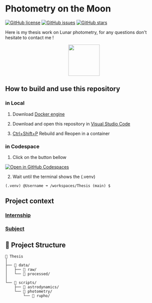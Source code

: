 # Photometry on the Moon

[![GitHub license](https://img.shields.io/github/license/LanceryH/thesis?color=orange)](https://github.com/LanceryH/thesis/blob/main/LICENSE)
[![GitHub issues](https://img.shields.io/github/issues/LanceryH/thesis?color=blue)](https://github.com/LanceryH/thesis/issues)
[![GitHub stars](https://img.shields.io/github/stars/LanceryH/thesis)](https://github.com/LanceryH/thesis/stargazers)

Here is my thesis work on Lunar photometry, for any questions don't hesitate to contact me !

<div align="center">
  <img height="100vh" src="https://github.com/user-attachments/assets/de6d59e9-84b4-46a0-a26f-4dcfc97b4bb0"/>
</div>

## How to build and use this repository
### in Local
1. Download [Docker engine](https://docs.docker.com/engine/install/)

2. Download and open this repository in [Visual Studio Code](https://code.visualstudio.com/)

3. [Ctrl+Shift+P](https://code.visualstudio.com/docs/getstarted/userinterface#_command-palette) Rebuild and Reopen in a container

### in Codespace
1. Click on the button bellow

[![Open in GitHub Codespaces](https://github.com/codespaces/badge.svg)](https://github.com/codespaces/new?template_repository=LanceryH/thesis)

2. Wait until the terminal shows the (.venv)

```console
(.venv) @Username ➜ /workspaces/Thesis (main) $ 
```

## Project context

### [Internship](INTERNSHIP.md)

### [Subject](SUBJECT.md)

## 📁 Project Structure

```text
📁 Thesis
│
├── 📁 data/
│   ├── 📁 raw/
│   └── 📁 processed/
│
└── 📁 scripts/
    ├── 📁 astrodynamics/
    └── 📁 photometry/
        └── 📁 rupho/
```
